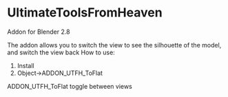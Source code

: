 # UltimateToolsFromHeaven
Addon for Blender 2.8

The addon allows you to switch the view to see the silhouette of the model, and switch the view back
How to use:
1) Install
2) Object->ADDON_UTFH_ToFlat

ADDON_UTFH_ToFlat toggle between views 

